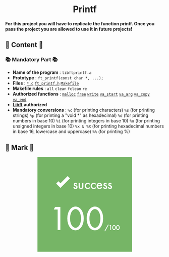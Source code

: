 <h1 align="center">Printf</h1>
<h4>For this project you will have to replicate the function printf. Once you pass the project you are allowed to use it in future projects!</h4>

## 📖 Content 📖

### 📚 Mandatory Part 📚

- **Name of the program** : `libftprintf.a`
- **Prototype** : `ft_printf(const char *, ...);`
- **Files** : [`*.c`](./src) [`ft_printf.h`](./include/ft_printf.h) [`Makefile`](./Makefile)
- **Makefile rules** : `all` `clean` `fclean` `re`
- **Authorized functions** : [`malloc`](https://man7.org/linux/man-pages/man3/free.3.html) [`free`](https://man7.org/linux/man-pages/man3/free.3.html) [`write`](https://man7.org/linux/man-pages/man2/write.2.html) [`va_start`](https://docs.microsoft.com/es-es/cpp/c-runtime-library/reference/va-arg-va-copy-va-end-va-start?view=msvc-170) [`va_arg`](https://docs.microsoft.com/es-es/cpp/c-runtime-library/reference/va-arg-va-copy-va-end-va-start?view=msvc-170) [`va_copy`](https://docs.microsoft.com/es-es/cpp/c-runtime-library/reference/va-arg-va-copy-va-end-va-start?view=msvc-170) [`va_end`](https://docs.microsoft.com/es-es/cpp/c-runtime-library/reference/va-arg-va-copy-va-end-va-start?view=msvc-170)
- [**Libft**](https://github.com/Zsolt42/Libft) **authorized**
- **Mandatory conversions** : `%c` (for printing characters) `%s` (for printing strings) `%p` (for printing a "void *" as hexadecimal) `%d` (for printing numbers in base 10) `%i` (for printing integers in base 10) `%u` (for printing unsigned integers in base 10) `%x & %X` (for printing hexadecimal numbers in base 16, lowercase and uppercase) `%%` (for printing %)

## 💯 Mark 💯

<p align="center">
  <a align="center">
    <img src="./Addings/Mark.png">
  </a>
</p>
